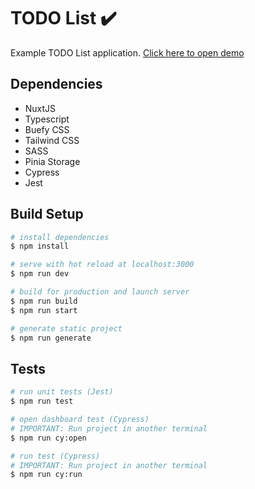 # TODO List ✔️

Example TODO List application. [Click here to open demo](https://julioacontreras.github.io/todolist-demo/) 

## Dependencies

* NuxtJS
* Typescript
* Buefy CSS
* Tailwind CSS
* SASS
* Pinia Storage
* Cypress
* Jest

## Build Setup

```bash
# install dependencies
$ npm install

# serve with hot reload at localhost:3000
$ npm run dev

# build for production and launch server
$ npm run build
$ npm run start

# generate static project
$ npm run generate
```

## Tests

```bash
# run unit tests (Jest)
$ npm run test

# open dashboard test (Cypress)
# IMPORTANT: Run project in another terminal 
$ npm run cy:open

# run test (Cypress) 
# IMPORTANT: Run project in another terminal 
$ npm run cy:run

```
